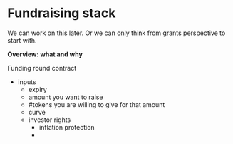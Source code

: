# Fundraising stack

We can work on this later. Or we can only think from grants perspective to start with.

**Overview: what and why**

Funding round contract

* inputs
  * expiry
  * amount you want to raise
  * \#tokens you are willing to give for that amount
  * curve
  * investor rights
    * inflation protection
    *
